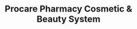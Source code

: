 ---
title: "Procare Pharmacy Cosmetic & Beauty System"
url: /clarksburg/procare-pharmacy-cosmetic-und-beauty-system/
shop: Drogerie
---